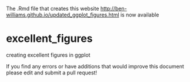 The .Rmd file that creates this website
http://ben-williams.github.io/updated_ggplot_figures.html
is now available


# excellent_figures
creating excellent figures in ggplot


If you find any errors or have additions that would improve this document please edit and submit a pull request!
